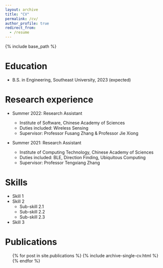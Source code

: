 ```yaml
---
layout: archive
title: "CV"
permalink: /cv/
author_profile: true
redirect_from:
  - /resume
---
```


{% include base_path %}

Education
======
* B.S. in Engineering, Southeast University, 2023 (expected)

Research experience
======
* Summer 2022: Research Assistant
  * Institute of Software, Chinese Academy of Sciences
  * Duties included: Wireless Sensing
  * Supervisor: Professor Fusang Zhang & Professor Jie Xiong

* Summer 2021: Research Assistant
  * Institute of Computing Technology, Chinese Academy of Sciences
  * Duties included: BLE, Direction Finding, Ubiquitous Computing
  * Supervisor: Professor Tengxiang Zhang
  
Skills
======
* Skill 1
* Skill 2
  * Sub-skill 2.1
  * Sub-skill 2.2
  * Sub-skill 2.3
* Skill 3

Publications
======
  <ul>{% for post in site.publications %}
    {% include archive-single-cv.html %}
  {% endfor %}</ul>
  


  

